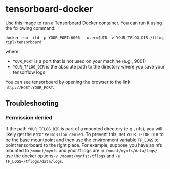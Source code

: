# tensorboard-docker

Use this image to run a Tensorboard Docker container.
You can run it using the following command:

```
docker run -itd -p YOUR_PORT:6006 --user=$UID -v YOUR_TFLOG_DIR:/tflog ripl/tensorboard
```

where

- `YOUR_PORT` is a port that is not used on your machine (e.g., 9001)
- `YOUR_TFLOG_DIR` is the absolute path to the directory where you save your tensorflow logs

You can see tensorboard by opening the browser to the link `http://HOST:YOUR_PORT`.


## Troubleshooting

### Permission denied

If the path `YOUR_TFLOG_DIR` is part of a mounted
directory (e.g., nfs), you will likely get the
error `Permission denied`. To prevent this, set
`YOUR_TFLOG_DIR` to be the base mountpoint and then
use the environment variable `TF_LOGS` to point
tensorboard to the right place.
For example, suppose you have an nfs mounted to
`/mount/mynfs` and your tf logs are in
`/mount/mynfs/data/logs/`,
use the docker options`-v /mount/mynfs:/tflogs`
and `-e TF_LOGS=/tflogs/data/logs`.
